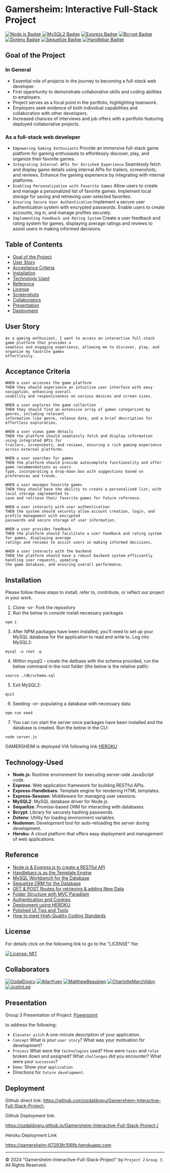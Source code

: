 # Gamersheim: Interactive Full-Stack Project

[![Node.js Badge](https://img.shields.io/badge/Node.js-393?style=for-the-badge&logo=nodedotjs&logoColor=fff)](https://nodejs.org/en)
[![MySQL2 Badge](https://img.shields.io/badge/MySQL-005C84?style=for-the-badge&logo=mysql&logoColor=white)](https://www.mysql.com/)
[![Express Badge](https://img.shields.io/badge/Express-000?style=for-the-badge&logo=express&logoColor=white)](https://expressjs.com/)
[![Bcrypt Badge](https://img.shields.io/badge/Bcrypt-338?style=for-the-badge&logo=javascript&logoColor=white)](https://www.npmjs.com/package/bcrypt)
[![Dotenv Badge](https://img.shields.io/badge/Dotenv-000?style=for-the-badge&logo=javascript&logoColor=white)](https://www.npmjs.com/package/dotenv)
[![Sequelize Badge](https://img.shields.io/badge/Sequelize-52B0E7?style=for-the-badge&logo=Sequelize&logoColor=white)](https://www.npmjs.com/package/sequelize)
[![Handlebar Badge](https://img.shields.io/badge/Handlebars%20js-f0772b?style=for-the-badge&logo=handlebarsdotjs&logoColor=black)](https://www.npmjs.com/package/handlebars)

</div>
</div>


## Goal of the Project

### In General
* Essential role of projects in the journey to becoming a full-stack web developer.
* First opportunity to demonstrate collaborative skills and coding abilities to employers.
* Project serves as a focal point in the portfolio, highlighting teamwork.
* Employers seek evidence of both individual capabilities and collaboration with other developers.
* Increased chances of interviews and job offers with a portfolio featuring deployed collaborative projects.

### As a full-stack web developer
* `Empowering Gaming Enthusiasts` </div>
  Provide an immersive full-stack game platform for gaming enthusiasts to effortlessly discover, play, and organize their favorite games.
* `Integrating Internal APIs for Enriched Experience`
  </div> Seamlessly fetch and display game details using internal APIs for trailers, screenshots, and reviews. Enhance the gaming experience by integrating with internal platforms.
* `Enabling Personalization with Favorite Games`
  </div> Allow users to create and manage a personalized list of favorite games. Implement local storage for saving and retrieving user-selected favorites.
* `Ensuring Secure User Authentication`
  </div> Implement a secure user authentication system with encrypted passwords. Enable users to create accounts, log in, and manage profiles securely.
* `Implementing Feedback and Rating System`
  </div> Create a user feedback and rating system for games, displaying average ratings and reviews to assist users in making informed decisions.
  
</div>
</div>


## Table of Contents

- [Goal of the Project](#Goal-of-the-Project)
- [User Story](#User-Story)
- [Acceptance Criteria](#Acceptance-Criteria)
- [Installation](#Installation)
- [Technology Used](#technology-used)
- [Reference](#Reference)
- [License](#license)
- [Screenshots](#Screenshots)
- [Collaborators](#Collaborators)
- [Presentation](#Presentation)
- [Deployment](#Deployment)

## User Story

```
As a gaming enthusiast, I want to access an interactive full-stack game platform that provides a
seamless and engaging experience, allowing me to discover, play, and organize my favorite games
effortlessly.
```

## Acceptance Criteria

```
WHEN a user accesses the game platform
THEN they should experience an intuitive user interface with easy navigation, enhancing overall
usability and responsiveness on various devices and screen sizes.

WHEN a user explores the game collection
THEN they should find an extensive array of games categorized by genres, including relevant
information like genre, release date, and a brief description for effortless exploration.

WHEN a user views game details
THEN the platform should seamlessly fetch and display information using integrated APIs for
trailers, screenshots, and reviews, ensuring a rich gaming experience across external platforms.

WHEN a user searches for games
THEN the platform should provide autocomplete functionality and offer game recommendations as users
type, incorporating a drop-down box with suggestions based on preferences and trends.

WHEN a user manages favorite games
THEN they should have the ability to create a personalized list, with local storage implemented to
save and retrieve their favorite games for future reference.

WHEN a user interacts with user authentication
THEN the system should securely allow account creation, login, and profile management with encrypted
passwords and secure storage of user information.

WHEN a user provides feedback
THEN the platform should facilitate a user feedback and rating system for games, displaying average
ratings and reviews to assist users in making informed decisions.

WHEN a user interacts with the backend
THEN the platform should have a robust backend system efficiently handling user requests, updating
the game database, and ensuring overall performance.
```

## Installation

Please follow these steps to install, refer to, contribute, or reflect our project in your work.

1. Clone -or- Fork the repository
2. Run the below in console install necessary packages
```
npm i
```
3. After NPM packages have been installed, you'll need to set up your MySQL database for the application to read and write to. Log into MySQL2:
```
mysql -u root -p
```
4. Within mysql2 - create the datbase with the schema provided, run the below command in the root folder (the below is the relative path):
```
source ./db/schema.sql
```
5. Exit MySQL2:
```
quit
```
6. Seeding -or- populating a database with necessary data
```
npm run seed
```
7. You can run start the server once packages have been installed and the database is created. Run the below in the CLI:
```
node server.js
```

GAMERSHEIM is deployed VIA following link </div>
<a href="https://gamersheim-67293fc106fb.herokuapp.com"> HEROKU </a>


## Technology-Used

- **Node.js**: Runtime environment for executing server-side JavaScript code.
- **Express**: Web application framework for building RESTful APIs.
- **Express-Handlebars**: Template engine for rendering HTML templates.
- **Express-Session**: Middleware for managing user sessions.
- **MySQL2**: MySQL database driver for Node.js.
- **Sequelize**: Promise-based ORM for interacting with databases.
- **Bcrypt**: Library for securely hashing passwords.
- **Dotenv**: Utility for loading environment variables.
- **Nodemon**: Development tool for auto-reloading the server during development.
- **Heroku**: A cloud platform that offers easy deployment and management of web applications.

## Reference
- [Node.js & Express.js to create a RESTful API](https://docs.github.com/en/rest?apiVersion=2022-11-28)
- [Handlebars.js as the Template Engine](https://handlebarsjs.com/)
- [MySQL Workbench for the Database](https://dev.mysql.com/doc/mysql-getting-started/en/)
- [Sequelize ORM for the Database](https://sequelize.org/docs/v6/)
- [GET & POST Routes for retrieving & adding New Data](https://expressjs.com/en/guide/using-middleware.html)
- [Folder Structure with MVC Paradigm](https://docs.google.com/presentation/d/1RIA8VZVN4_JAaL0xSPf1GPc8b5dJlM5V43EVNEZ_kfA/edit#slide=id.g104b0cd1c59_0_2178)
- [Authentication and Cookies](https://github.com/expressjs/session#cookie)
- [Deployment using HEROKU](https://coding-boot-camp.github.io/full-stack/heroku/deploy-with-heroku-and-mysql)
- [Polished UI Tips and Tools](https://guides.codepath.com/android/Polishing-a-UI-Tips-and-Tools)
- [How to meet High-Quality Coding Standards](https://www.freecodecamp.org/news/how-to-write-clean-code/)

## License

For details click on the following link to go to the "LICENSE" file:

[![License: MIT](https://img.shields.io/badge/License-MIT-yellow.svg?style=for-the-badge&logo=mit)](https://opensource.org/licenses/MIT)



## Collaborators
[![OzdalDogru](https://img.shields.io/badge/Ozdal-Dogru-blueviolet)](https://github.com/ozdaldogru)
[![AllanYuen](https://img.shields.io/badge/Allan-Yuen-red)](https://github.com/AllanYuen)
[![MatthewBeaubien](https://img.shields.io/badge/Matthew-Beaubien-green)](https://github.com/Matthew-Beaubien)
[![CharlotteMarchildon](https://img.shields.io/badge/Charlotte-Marchildon-fcba03)](https://github.com/charlottemarchildon)
[![JustinLee](https://img.shields.io/badge/Justin-Lee-magenta)](https://github.com/justinsta624)

## Presentation

Group 3 Presentation of Project: 
[Powerpoint](https://docs.google.com/presentation/d/1xnzeLJCSkiQqjjZmUebgKcdLThbfLlPm/edit?usp=sharing&ouid=107335282898826746758&rtpof=true&sd=true)

to address the following: 
* `Elevator pitch` A one-minute description of your application.
* `Concept` What is your `user story`? What was your motivation for development?
* `Process` What were the `technologies` used? How were `tasks` and `roles` broken down and assigned? What `challenges` did you encounter? What were your `successes`?
* `Demo`: Show your `application`
* Directions for `future development`.


## Deployment

Github direct link:
https://github.com/ozdaldogru/Gamersheim-Interactive-Full-Stack-Project- 

Github Deployment link:

https://ozdaldogru.github.io/Gamersheim-Interactive-Full-Stack-Project-/

Heroku Deployment Link

https://gamersheim-67293fc106fb.herokuapp.com

---
© 2024 "Gamersheim-Interactive-Full-Stack-Project" by `Project 2` `Group 3`. All Rights Reserved.

